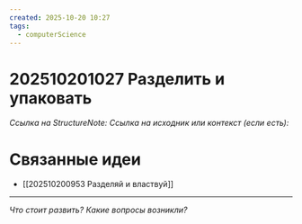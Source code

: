 ```yaml
---
created: 2025-10-20 10:27
tags:
  - computerScience
---
```

# 202510201027 Разделить и упаковать

*Ссылка на StructureNote:* 
*Ссылка на исходник или контекст (если есть):* 

# Связанные идеи
- [[202510200953 Разделяй и властвуй]]
---

*Что стоит развить? Какие вопросы возникли?*